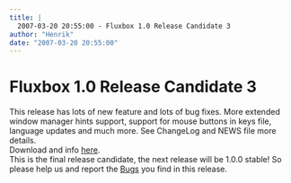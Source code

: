 ```yaml
---
title: |
  2007-03-20 20:55:00 - Fluxbox 1.0 Release Candidate 3
author: "Henrik"
date: "2007-03-20 20:55:00"
---
```


# Fluxbox 1.0 Release Candidate 3

This release has lots of new feature and lots of bug fixes.
More extended window manager hints support, support for mouse buttons in keys file,
language updates and much more. See ChangeLog and NEWS file more details. <br>
Download and info <a href="version-0.9.php">here</a>.
<br>
This is the final release candidate, the next release will be 1.0.0 stable! So please
help us and report the <a href="https://sourceforge.net/tracker/?group_id=35398&atid=413960">Bugs</a> you find in this release.




